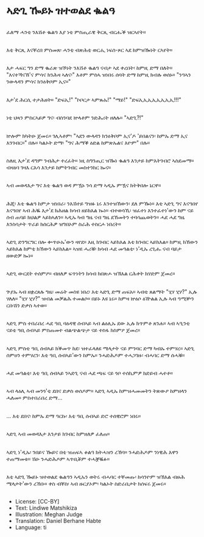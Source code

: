 # ኣድጊ ዀይኑ ዝተወልደ ቈልዓ

##
ፈለማ ሓንቲ ንእሽቶ ቈልዓ እያ ነቲ ምስጢራዊ ቅርጺ ብርሑቕ ዝርኣየት።

##
እቲ ቅርጺ እናቐረበ ምስመጸ፡ ሓንቲ ብጽሕቲ ወርሒ ነፍሰ-ጾር ኣደ ከምዝዀነት ርኣየት።

##
እታ ሓፍር ግን ድማ ቈራጽ ዝኾነት ንእሽቶ ቈልዓ ናብታ ኣደ ቀረበት፡ ከምዚ ድማ በለት። "እናተኻናኸ'ና ምሳና ክንሕዛ ኣለና፡" እቶም ምስኣ ዝነበሩ ሰባት ድማ ከምዚ ክብሉ ወሰኑ። "ንዓኣን ንውላዳን ምሳና ክንዕቅቦም ኢና።"

##
እታ'ደ ሕርሲ ተታሕዘት። "ድፍኢ!" "ኮቦርታ ኣምጹኡ!" "ማይ!" "ድፍኢኢኢኢኢኢኢኢ!!!"

##
ነቲ ህጻን ምስርኣይዎ ግና፡ ብስንባደ ኵላቶም ንድሕሪት ዘለሉ። "ኣድጊ?!"

##
ኵሎም ክካትዑ ጀመሩ። ገሊኣቶም፡ "ኣደን ውላዳን ክንዕቅቦም ኢና'ዶ 'ይበልናን፡ ከምኡ ድማ ኢና እንገብር።" በሉ። ካልኦት ድማ፡ "ግና ሕማቕ ዕድል ከምጽኡልና እዮም" በሉ።

##
ስለዚ እታ'ደ ዳግም ንብሕታ ተረፈት። ነዚ ስግንጢር ዝዀነ ቈልዓ እንታይ ከምእትገብሮ ኣስደመማ። ብዛዕባ ገዛእ ርእሳ እንታይ ከምትገብር መስተንክር ኰና።

##
ኣብ መወዳእታ ግና እቲ ቈልዓ ወዳ ምዃኑ ንሳ ድማ ኣዲኡ ምዃና ክትቅበሎ ኔርዋ።

##
ሕጂ፡ እቲ ቈልዓ ከምታ ዝነበራ፡ ንእሽተይ ግዝፉ ኔሩ እንተዝኸውን፡ ደለ ምዀነ። እቲ ኣድጊ ግና እናዓበየ እናዓበየ ኣብ ሕቘ እታ'ደ ክሕዘል ክሳብ ዘይክእል ኰነ። ብተወሳኺ፡ ዝፈተነ እንተፈተነ'ውን ከም ናይ ሰብ ጠባይ ክህልዎ ኣይከኣለን። ኣዲኡ ካብ ግዜ ናብ ግዜ ደኸመትን ተባሳጨወትን። ሓደ ሓደ ግዜ እንስሳታት ጥራይ ክሰርሕዎ ዝግበኦም ስራሕ ተስርሖ ነበረት።

##
ኣድጊ ድንግርግር በሎ ቍጥዑኡ'ውን ዛየደ። እዚ ክገብር ኣይክእል እቲ ክገብር ኣይክእል። ከምዚ ክኸውን ኣይክእል ከምቲ ክኸውን ኣይክእል። ኣዝዩ ሓሪቑ፡ ክሳብ ሓደ መዓልቲ፡ ነ'ዲኡ ረጊሑ ናብ ባይታ ዘውድቓ ኰነ።

##
ኣድጊ ውርደት ተሰምዖ። ብዘለዎ ፍጥነትን ክሳብ ክበጽሖ ዝኽእል ርሕቀት ክሃድም ጀመረ።

##
ጕያኡ ኣብ ዘቋረጸሉ ግዜ፡ መሬት መስዩ ነበረ፡ እቲ ኣድጊ ድማ ጠፍአ። ኣብቲ ጸልማት "ሂሃ ሂሃ?" ኢሉ ሃለለ። "ሂሃ ሂሃ?" ዝብል መቓልሕ ተመልሶ። በይኑ እዩ ኔሩ። ከምዛ ኵዕሶ ዕዅልል ኢሉ ኣብ ዓሚቝን ርቡሽን ድቃስ ኣተወ።

##
ኣድጊ ምስ ተበራበረ ሓደ ዓቢ ባዕዳዊ ሰብኣይ ኣብ ልዕሊኡ ደው ኢሉ ክጥምቶ ጸንሐ። ኣብ ኣዒንቲ ናይቲ ዓቢ ሰብኣይ ምስጠመተ ብልጭልጭታ ናይ ተስፋ ክስምዖ ጀመረ።

##
ኣድጊ ምስቲ ዓቢ ሰብኣይ ክቕመጥ ከደ፡ ዝተፈላለዩ ሜላታት ናይ ምንባር ድማ ካብኡ ተምሃረ። ኣድጊ ሰምዐን ተምሃረን፡ እቲ ዓቢ ሰብኣይ'ውን ከምኡ። ንሓድሕዶም ተሓጋገዙ፡ ብሓባር ድማ ሰሓቑ።

##
ሓደ መዓልቲ፡ እቲ ዓቢ ሰብኣይ ንኣድጊ ናብ ሓደ ጫፍ ናይ ጎቦ ተሰኪምዎ ክድይብ ሓተቶ።

##
ኣብ ላዕሊ ኣብ መንጎ'ቲ ደበና ድቃስ ወሰዶም። ኣድጊ ኣዲኡ ከምዝሓመመትን ትጽውዖ ከምዘላን ሓለመ። ምስተበራበረ ድማ...

##
... እቲ ደበና፡ ከምኡ ድማ ዓርኩ፡ እቲ ዓቢ ሰብኣይ ድሮ ተሰዊሮም ነበሩ።

##
ኣድጊ ኣብ መወዳእታ እንታይ ክገብር ከምዘለዎ ፈለጠ።

##
ኣድጊ ነ'ዲኡ፡ ንበይና ዀይና በቲ ዝጠፍኣ ቆልዓ ክትሓዝን ረኸባ። ንሓድሕዶም ንነዊሕ እዋን ተጠማመቱ። ሽዑ ንሓድሕዶም ኣጥቢቖም ተሓቛቘፉ።

##
እቲ ኣድጊ ዀይኑ ዝተወልደ ቈልዓን ኣዲኡን ወትሩ ብሓባር ተቐመጡ፡ ከሳንዮም ዝኽእል ብዙሕ ሜላታት'ውን ረኸቡ። ቀስ ብቐስ፡ ኣብ ዙርያኦም፡ ካልኦት ስድራቤታት ክሰፍሩ ጀመሩ።

##
* License: [CC-BY]
* Text: Lindiwe Matshikiza
* Illustration: Meghan Judge
* Translation: Daniel Berhane Habte
* Language: ti
